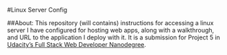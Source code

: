 #Linux Server Config

##About:
This repository (will contains) instructions for accessing a linux server I have configured for hosting web apps, along with a walkthrough, and URL to the application I deploy with it. It is a submission for Project 5 in [Udacity’s Full Stack Web Developer Nanodegree](https://www.udacity.com/course/full-stack-web-developer-nanodegree--nd004).

